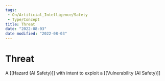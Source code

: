 ```yaml
---
tags:
 - On/Artificial_Intelligence/Safety
 - Type/Concept
title: Threat
date: "2022-08-03"
date modified: "2022-08-03"
---
```


# Threat
A [[Hazard (AI Safety)]] with intent to exploit a [[Vulnerability (AI Safety)]]
